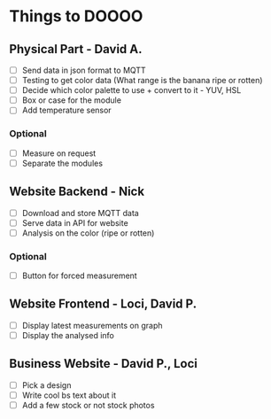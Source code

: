 Things to DOOOO 
===============

## Physical Part - David A.
 -  [ ] Send data in json format to MQTT
 -  [ ] Testing to get color data (What range is the banana ripe or rotten)
 -  [ ] Decide which color palette to use + convert to it - YUV, HSL
 -  [ ] Box or case for the module
 -  [ ] Add temperature sensor
 
### Optional 
 -  [ ] Measure on request
 -  [ ] Separate the modules
 
## Website Backend - Nick
 -  [ ] Download and store MQTT data
 -  [ ] Serve data in API for website
 -  [ ] Analysis on the color (ripe or rotten)
 
### Optional
 -  [ ] Button for forced measurement
 
## Website Frontend - Loci, David P.
 -  [ ] Display latest measurements on graph
 -  [ ] Display the analysed info
 
## Business Website - David P., Loci
 -  [ ] Pick a design
 -  [ ] Write cool bs text about it
 -  [ ] Add a few stock or not stock photos
